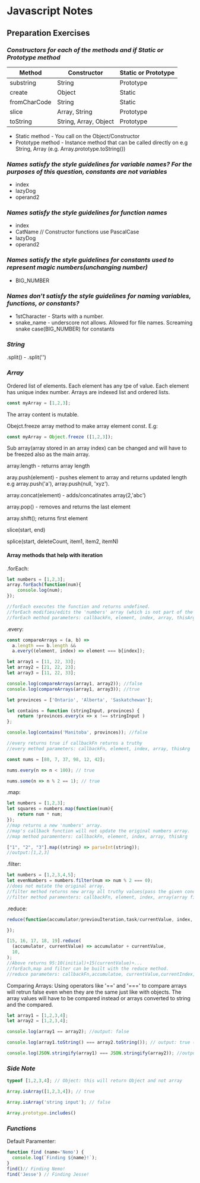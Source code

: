 # Javascript Notes

## Preparation Exercises

### _Constructors for each of the methods and if Static or Prototype method_

| Method| Constructor | Static or Prototype |
| ----------- | ----------- | -------------- |
| substring | String | Prototype
| create | Object | Static
| fromCharCode | String | Static |
| slice | Array, String | Prototype |
| toString | String, Array, Object | Prototype |


- Static method - You call on the Object/Constructor
- Prototype method - Instance method that can be called directly on e.g String, Array (e.g. Array.prototype.toString())



### _Names satisfy the style guidelines for variable names? For the purposes of this question, constants are not variables_
- index
- lazyDog
- operand2



### _Names satisfy the style guidelines for function names_
- index
- CatName // Constructor functions use PascalCase
- lazyDog
- operand2



### _Names satisfy the style guidelines for constants used to represent magic numbers(unchanging number)_

- BIG_NUMBER

### _Names don't satisfy the style guidelines for naming variables, functions, or constants?_

- 1stCharacter - Starts with a number.
- snake_name - underscore not allows. Allowed for file names. Screaming snake case(BIG_NUMBER) for constants

### _String_

.split() - .split('')


### _Array_

Ordered list of elements. Each element has any tpe of value. Each element has unique index number. Arrays are indexed list and ordered lists.

```javascript
const myArray = [1,2,3];
```
The array content is mutable. 

Obejct.freeze array method to make array element const. E.g:
```javascript
const myArray = Object.freeze ([1,2,3]);
```
Sub array(array stored in an array index) can be changed and will have to be freezed also as the main array.

array.length - returns array length

aray.push(element) - pushes element to array and returns updated length e.g array.push('a'), array.push(null, 'xyz').

array.concat(element) - adds/concatinates array(2,'abc') 

array.pop() - removes and returns the last element

array.shift(); returns first element


slice(start, end)

splice(start, deleteCount, item1, item2, itemN)

#### Array methods that help with iteration

.forEach:
```javascript
let numbers = [1,2,3];
array.forEach(function(num){
    console.log(num);
}); 

//forEach executes the function and returns undefined.
//forEach modifies/edits the 'numbers' array (which is not part of the call back function).
//forEach method parameters: callbackFn, element, index, array, thisArg

```
.every:
```javascript
const compareArrays = (a, b) =>
  a.length === b.length &&
  a.every((element, index) => element === b[index]);

let array1 = [11, 22, 33];
let array2 = [21, 22, 23];
let array3 = [11, 22, 33];

console.log(compareArrays(array1, array2)); //false
console.log(compareArrays(array1, array3)); //true

let provinces = ['Ontario', 'Alberta', 'Saskatchewan'];

let contains = function (stringInput, provinces) {
    return !provinces.every(x => x !== stringInput )
};

console.log(contains('Manitoba', provinces)); //false

//every returns true if callbackFn returns a truthy
//every method parameters: callbackFn, element, index, array, thisArg

const nums = [80, 7, 37, 98, 12, 42];

nums.every(n => n < 100); // true

nums.some(n => n % 2 == 1); // true

```
.map:
```javascript
let numbers = [1,2,3];
let squares = numbers.map(function(num){
    return num * num;
});
//map returns a new 'numbers' array.
//map's callback function will not update the original numbers array.
//map method paramenters: callbackFn, element, index, array, thisArg

["1", "2", "3"].map((string) => parseInt(string));
//output:[1,2,3]
```
.filter:
```javascript
let numbers = [1,2,3,4,5];
let evenNumbers = numbers.filter(num => num % 2 === 0);
//does not mutate the original array.
//filter method returns new array all truthy values(pass the given condition)
//filter method paramenters: callbackFn, element, index, array(array filter() is called upon), thisArg(value of 'this')
```
.reduce:
```javascript
reduce(function(accumulator/previouIteration,task/currentValue, index, array){

});

[15, 16, 17, 18, 19].reduce(
  (accumulator, currentValue) => accumulator + currentValue,
  10,
);
//Above returns 95:10(initial)+15(currentValue)+...
//forEach,map and filter can be built with the reduce method.
//reduce parameters: callbackFn,accumulatoe, currentValue,currentIndex,array, initialValue
```
Comparing Arrays:
Using operators like '==' and '===' to compare arrays will retrun false even when they are the same just like with objects.
The array values will have to be compared instead or arrays converted to string and the compared.

```javascript
let array1 = [1,2,3,4];
let array2 = [1,2,3,4];

console.log(array1 == array2); //output: false

console.log(array1.toString() === array2.toString()); // output: true ('1,2,3,4' === '1,2,3,4')

console.log(JSON.stringify(array1) === JSON.stringify(array2)); //output: true ('[1,2,3,4]' === '[1,2,3,4]')

```
### _Side Note_
```javascript
typeof [1,2,3,4]; // Object: this will return Object and not array

Array.isArray([1,2,3,4]); // true

Array.isArray('string input'); // false

```

```javascript
Array.prototype.includes()
```

### _Functions_

Default Paramenter:

```javascript
function find (name='Nemo') {
  console.log(`Finding ${name}!`);
}
find()// Finding Nemo!
find('Jesse') // Finding Jesse!

```